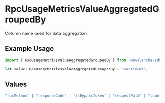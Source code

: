# RpcUsageMetricsValueAggregatedGroupedBy

Column name used for data aggregation

## Example Usage

```typescript
import { RpcUsageMetricsValueAggregatedGroupedBy } from "@avalanche-sdk/sdk/data/models/components";

let value: RpcUsageMetricsValueAggregatedGroupedBy = "continent";
```

## Values

```typescript
"rpcMethod" | "responseCode" | "rlBypassToken" | "requestPath" | "country" | "continent" | "userAgent" | "None"
```